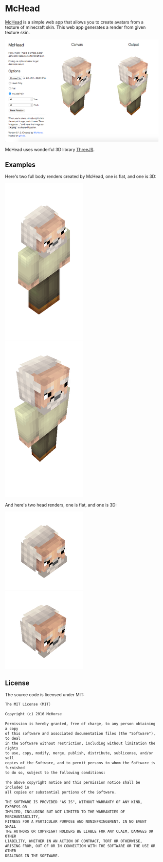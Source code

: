 # McHead

[McHead](http://mchorse.github.io/mchead/) is a simple web app that allows you to create avatars 
from a texture of minecraft skin. This web app generates a render from given texture skin.

![Screenshot](./examples/screenshot.png)

McHead uses wonderful 3D library [ThreeJS](http://github.com/mrdoob/three.js/).

## Examples

Here's two full body renders created by McHead, one is flat, and one is 3D:

![Full body](./examples/full.png)
![Full 3D body](./examples/full_3d.png)

And here's two head renders, one is flat, and one is 3D:

![Head](./examples/head.png)
![Head 3D](./examples/head_3d.png)

## License

The source code is licensed under MIT:

    The MIT License (MIT)
    
    Copyright (c) 2016 McHorse
    
    Permission is hereby granted, free of charge, to any person obtaining a copy 
    of this software and associated documentation files (the "Software"), to deal 
    in the Software without restriction, including without limitation the rights 
    to use, copy, modify, merge, publish, distribute, sublicense, and/or sell 
    copies of the Software, and to permit persons to whom the Software is furnished 
    to do so, subject to the following conditions:
    
    The above copyright notice and this permission notice shall be included in 
    all copies or substantial portions of the Software.
    
    THE SOFTWARE IS PROVIDED "AS IS", WITHOUT WARRANTY OF ANY KIND, EXPRESS OR 
    IMPLIED, INCLUDING BUT NOT LIMITED TO THE WARRANTIES OF MERCHANTABILITY, 
    FITNESS FOR A PARTICULAR PURPOSE AND NONINFRINGEMENT. IN NO EVENT SHALL 
    THE AUTHORS OR COPYRIGHT HOLDERS BE LIABLE FOR ANY CLAIM, DAMAGES OR OTHER 
    LIABILITY, WHETHER IN AN ACTION OF CONTRACT, TORT OR OTHERWISE, 
    ARISING FROM, OUT OF OR IN CONNECTION WITH THE SOFTWARE OR THE USE OR OTHER 
    DEALINGS IN THE SOFTWARE.
